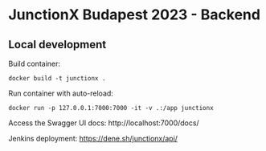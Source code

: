 # JunctionX Budapest 2023 - Backend

## Local development

Build container:
```
docker build -t junctionx .
```

Run container with auto-reload:
```
docker run -p 127.0.0.1:7000:7000 -it -v .:/app junctionx
```

Access the Swagger UI docs: http://localhost:7000/docs/

Jenkins deployment: https://dene.sh/junctionx/api/
